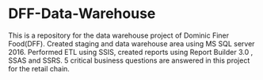 # DFF-Data-Warehouse
This is a repository for the data warehouse project of Dominic Finer Food(DFF). Created staging and data warehouse area  using MS SQL server 2016. Performed ETL using SSIS, created reports using Report Builder 3.0 , SSAS and SSRS.
5 critical business questions are answered in this project for the retail chain.
